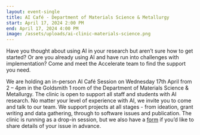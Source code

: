 ```yaml
---
layout: event-single
title: AI Café - Department of Materials Science & Metallurgy
start: April 17, 2024 2:00 PM
end: April 17, 2024 4:00 PM
image: /assets/uploads/ai-clinic-materials-science.png
---
```

Have you thought about using AI in your research but aren’t sure how to get started? Or are you already using AI and have run into challenges with implementation? Come and meet the Accelerate team to find the support you need.

We are holding an in-person AI Café Session on Wednesday 17th April from 2 – 4pm in the Goldsmith 1 room of the Department of Materials Science & Metallurgy. The clinic is open to support all staff and students with AI research. No matter your level of experience with AI, we invite you to come and talk to our team. We support projects at all stages - from ideation, grant writing and data gathering, through to software issues and publication. The clinic is running as a drop-in session, but we also have a [form](https://forms.office.com/Pages/ResponsePage.aspx?id=RQSlSfq9eUut41R7TzmG6SaVOxbmBOdAg9GzbnrB5IRUNDhIUjNCRkI0SjFaV1Y2VDRTR1pPWTNKOS4u) if you’d like to share details of your issue in advance.
